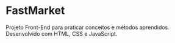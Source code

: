# FastMarket
 Projeto Front-End para praticar conceitos e métodos aprendidos.
Desenvolvido com HTML, CSS e JavaScript.


> 
